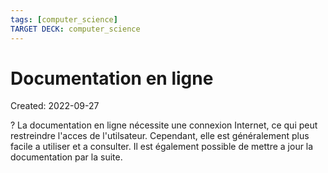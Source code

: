 ```yaml
---
tags: [computer_science] 
TARGET DECK: computer_science
---
```

# Documentation en ligne
Created: 2022-09-27

?
La documentation en ligne nécessite une connexion Internet, ce qui peut restreindre l'acces de l'utilsateur.
Cependant, elle est généralement plus facile a utiliser et a consulter. Il est également possible de mettre a jour la documentation par la suite.
<!--SR:!2023-02-02,77,250-->